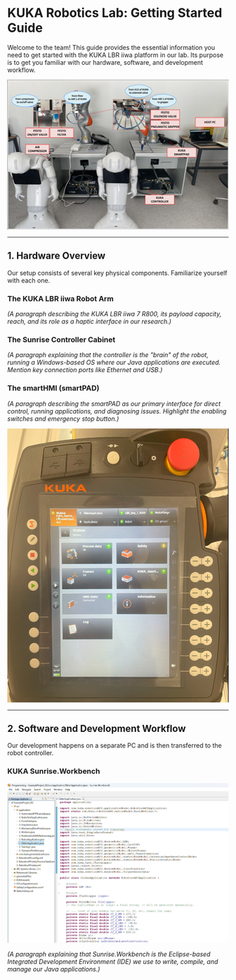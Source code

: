 # KUKA Robotics Lab: Getting Started Guide
Welcome to the team! This guide provides the essential information you need to get started with the KUKA LBR iiwa platform in our lab. Its purpose is to get you familiar with our hardware, software, and development workflow.

![KUKA Roborics Laboratory](assets/lab_setup.png)

---

## 1. Hardware Overview

Our setup consists of several key physical components. Familiarize yourself with each one.

### The KUKA LBR iiwa Robot Arm

*(A paragraph describing the KUKA LBR iiwa 7 R800, its payload capacity, reach, and its role as a haptic interface in our research.)*

### The Sunrise Controller Cabinet

*(A paragraph explaining that the controller is the "brain" of the robot, running a Windows-based OS where our Java applications are executed. Mention key connection ports like Ethernet and USB.)*

### The smartHMI (smartPAD)

*(A paragraph describing the smartPAD as our primary interface for direct control, running applications, and diagnosing issues. Highlight the enabling switches and emergency stop button.)*

![KUKA SmartPad](assets/smartpad-menu.png)

---

## 2. Software and Development Workflow

Our development happens on a separate PC and is then transferred to the robot controller.

### KUKA Sunrise.Workbench
![Sunrise Workbench IDE](assets/sunrise_workbench.png)

*(A paragraph explaining that Sunrise.Workbench is the Eclipse-based Integrated Development Environment (IDE) we use to write, compile, and manage our Java applications.)*
